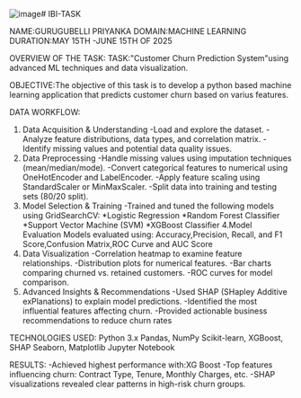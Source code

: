 ![image](https://github.com/user-attachments/assets/b76ffa72-2464-47aa-9d50-63aaf00fea25)# IBI-TASK


NAME:GURUGUBELLI PRIYANKA
DOMAIN:MACHINE LEARNING
DURATION:MAY 15TH -JUNE 15TH OF 2025


OVERVIEW OF THE TASK:
TASK:"Customer Churn Prediction System"using advanced ML techniques and data visualization.

OBJECTIVE:The objective of this task is to develop a python based machine learning application that predicts customer churn based on varius features.

DATA WORKFLOW:
1. Data Acquisition & Understanding
    -Load and explore the dataset.
    -Analyze feature distributions, data types, and correlation matrix.
    -Identify missing values and potential data quality issues.
2. Data Preprocessing
     -Handle missing values using imputation techniques (mean/median/mode).
     -Convert categorical features to numerical using OneHotEncoder and LabelEncoder.
     -Apply feature scaling using StandardScaler or MinMaxScaler.
     -Split data into training and testing sets (80/20 split).
3. Model Selection & Training
     -Trained and tuned the following models using GridSearchCV:
         *Logistic Regression
         *Random Forest Classifier
         *Support Vector Machine (SVM)
         *XGBoost Classifier
4.Model Evaluation
      Models evaluated using:
         Accuracy,Precision, Recall, and F1 Score,Confusion Matrix,ROC Curve and AUC Score
5. Data Visualization
       -Correlation heatmap to examine feature relationships.
       -Distribution plots for numerical features.
       -Bar charts comparing churned vs. retained customers.
       -ROC curves for model comparison.
6. Advanced Insights & Recommendations
        -Used SHAP (SHapley Additive exPlanations) to explain model predictions.
        -Identified the most influential features affecting churn.
        -Provided actionable business recommendations to reduce churn rates

TECHNOLOGIES USED:
    Python 3.x
    Pandas, NumPy
    Scikit-learn, XGBoost, SHAP
    Seaborn, Matplotlib
    Jupyter Notebook

RESULTS:
  -Achieved highest performance with:XG Boost
  -Top features influencing churn: Contract Type, Tenure, Monthly Charges, etc.
  -SHAP visualizations revealed clear patterns in high-risk churn groups.
  


